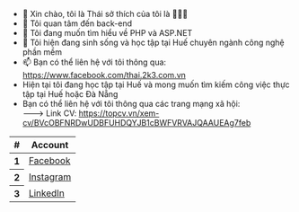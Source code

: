 - 👋 Xin chào, tôi là Thái sở thích của tôi là 🏸🏸🏸
- 👀 Tôi quan tâm đến back-end
- 💞️ Tôi đang muốn tìm hiểu về PHP và ASP.NET
- 🌱 Tôi hiện đang sinh sống và học tập tại Huế chuyên ngành công nghệ phần mềm
- 📫 Bạn có thể liên hệ với tôi thông qua: https://www.facebook.com/thai.2k3.com.vn
- Hiện tại tôi đang học tập tại Huế và mong muốn tìm kiếm công việc thực tập tại Huế hoặc Đà Nẵng
- Bạn có thể liên hệ với tôi thông qua các trang mạng xã hội:
<br>---> Link CV: https://topcv.vn/xem-cv/BVcOBFNRDwUDBFUHDQYJB1cBWFVRVAJQAAUEAg7feb
<table class="table">
  <thead>
    <tr>
      <th scope="col">#</th>
      <th scope="col">Account</th>
    </tr>
  </thead>
  <tbody>
    <tr>
      <th scope="row">1</th>
      <td><a href="https://www.facebook.com/thai.2k3.com.vn" target="_blank">Facebook</a></td>
    </tr>
    <tr>
      <th scope="row">2</th>
      <td><a target="_blank" href="https://www.instagram.com/xuanthai2k3">Instagram</a></td>
    </tr>
    <tr>
      <th scope="row">3</th>
      <td><a target="_blank" href="https://www.linkedin.com/in/xuan-thai-2k3">LinkedIn</a></td>
    </tr>
  </tbody>
</table>
